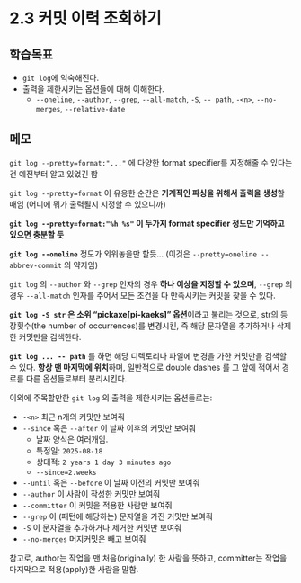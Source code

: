 # 2.3 커밋 이력 조회하기

## 학습목표
- `git log`에 익숙해진다.
- 출력을 제한시키는 옵션들에 대해 이해한다.
   - `--oneline`, `--author`, `--grep`, `--all-match`, `-S`, `-- path`, `-<n>`, `--no-merges`, `--relative-date`

## 메모
`git log --pretty=format:"..."` 에 다양한 format specifier를 지정해줄 수 있다는 건 예전부터 알고 있었긴 함

`git log --pretty=format` 이 유용한 순간은 **기계적인 파싱을 위해서 출력을 생성**할 때임 (어디에 뭐가 출력될지 지정할 수 있으니까)

**`git log --pretty=format:"%h %s"` 이 두가지 format specifier 정도만 기억하고 있으면 충분할 듯**

**`git log --oneline`** 정도가 외워놓을만 할듯… (이것은 `--pretty=oneline --abbrev-commit` 의 약자임)

`git log` 의 `--author` 와 `--grep` 인자의 경우 **하나 이상을 지정할 수 있으며**, `--grep` 의 경우 `--all-match` 인자를 주어서 모든 조건을 다 만족시키는 커밋을 찾을 수 있다.

**`git log -S str` 은 소위 “pickaxe[pi-kaeks]” 옵션**이라고 불리는 것으로, str의 등장횟수(the number of occurrences)를 변경시킨, 즉 해당 문자열을 추가하거나 삭제한 커밋만을 검색한다.

**`git log ... -- path`** 를 하면 해당 디렉토리나 파일에 변경을 가한 커밋만을 검색할 수 있다. **항상 맨 마지막에 위치**하며, 일반적으로 double dashes 를 그 앞에 적어서 경로를 다른 옵션들로부터 분리시킨다.

이외에 주목할만한 `git log` 의 출력을 제한시키는 옵션들로는:

- `-<n>` 최근 n개의 커밋만 보여줘
- `--since` 혹은 `--after` 이 날짜 이후의 커밋만 보여줘
    - 날짜 양식은 여러개임.
    - 특정일: `2025-08-18`
    - 상대적: `2 years 1 day 3 minutes ago`
    - `--since=2.weeks`
- `--until` 혹은 `--before` 이 날짜 이전의 커밋만 보여줘
- `--author` 이 사람이 작성한 커밋만 보여줘
- `--committer` 이 커밋을 적용한 사람만 보여줘
- `--grep` 이 (패턴에 해당하는) 문자열을 가진 커밋만 보여줘
- `-S` 이 문자열을 추가하거나 제거한 커밋만 보여줘
- `--no-merges` 머지커밋은 빼고 보여줘

참고로, author는 작업을 맨 처음(originally) 한 사람을 뜻하고, committer는 작업을 마지막으로 적용(apply)한 사람을 말함.